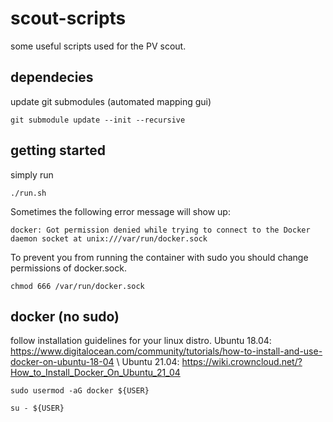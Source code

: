 # scout-scripts
some useful scripts used for the PV scout.

## dependecies
update git submodules (automated mapping gui)
```
git submodule update --init --recursive
```

## getting started
simply run
```
./run.sh
```
Sometimes the following error message will show up:
```
docker: Got permission denied while trying to connect to the Docker daemon socket at unix:///var/run/docker.sock
```
To prevent you from running the container with sudo you should change permissions of docker.sock.
```
chmod 666 /var/run/docker.sock
```

## docker (no sudo)
follow installation guidelines for your linux distro.
Ubuntu 18.04: https://www.digitalocean.com/community/tutorials/how-to-install-and-use-docker-on-ubuntu-18-04 \\
Ubuntu 21.04: https://wiki.crowncloud.net/?How_to_Install_Docker_On_Ubuntu_21_04
```
sudo usermod -aG docker ${USER}
```
```
su - ${USER}
```